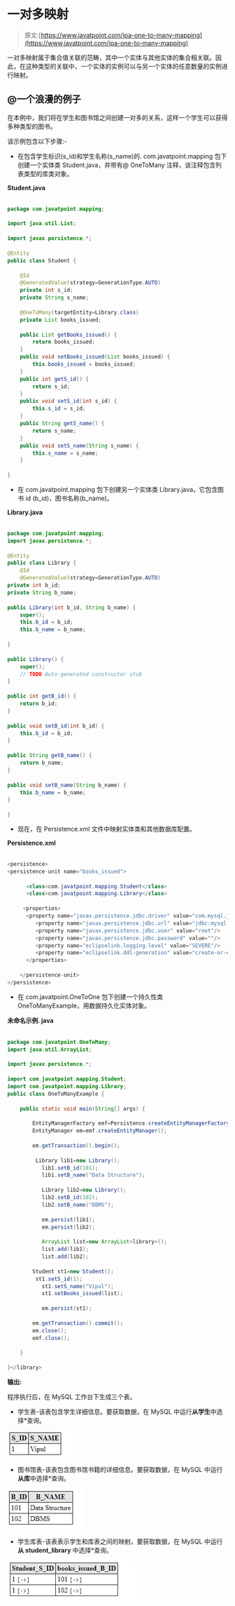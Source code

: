 # 一对多映射

> 原文:[https://www.javatpoint.com/jpa-one-to-many-mapping](https://www.javatpoint.com/jpa-one-to-many-mapping)

一对多映射属于集合值关联的范畴，其中一个实体与其他实体的集合相关联。因此，在这种类型的关联中，一个实体的实例可以与另一个实体的任意数量的实例进行映射。

## @一个浪漫的例子

在本例中，我们将在学生和图书馆之间创建一对多的关系，这样一个学生可以获得多种类型的图书。

该示例包含以下步骤:-

*   在包含学生标识(s_id)和学生名称(s_name)的. com.javatpoint.mapping 包下创建一个实体类 Student.java，并带有@ OneToMany 注释，该注释包含列表类型的库类对象。

**Student.java**

```java

package com.javatpoint.mapping;

import java.util.List;

import javax.persistence.*;

@Entity
public class Student {

	@Id
	@GeneratedValue(strategy=GenerationType.AUTO)
	private int s_id;
	private String s_name;

	@OneToMany(targetEntity=Library.class)
	private List books_issued;

	public List getBooks_issued() {
		return books_issued;
	}
	public void setBooks_issued(List books_issued) {
		this.books_issued = books_issued;
	}
	public int getS_id() {
		return s_id;
	}
	public void setS_id(int s_id) {
		this.s_id = s_id;
	}
	public String getS_name() {
		return s_name;
	}
	public void setS_name(String s_name) {
		this.s_name = s_name;
	}

}

```

*   在 com.javatpoint.mapping 包下创建另一个实体类 Library.java，它包含图书 id (b_id)，图书名称(b_name)。

**Library.java**

```java

package com.javatpoint.mapping;
import javax.persistence.*;

@Entity
public class Library {
	@Id
	@GeneratedValue(strategy=GenerationType.AUTO)
private int b_id;
private String b_name;

public Library(int b_id, String b_name) {
	super();
	this.b_id = b_id;
	this.b_name = b_name;

}

public Library() {
	super();
	// TODO Auto-generated constructor stub
}

public int getB_id() {
	return b_id;
}

public void setB_id(int b_id) {
	this.b_id = b_id;
}

public String getB_name() {
	return b_name;
}

public void setB_name(String b_name) {
	this.b_name = b_name;
}

}

```

*   现在，在 Persistence.xml 文件中映射实体类和其他数据库配置。

**Persistence.xml**

```java

<persistence>
<persistence-unit name="books_issued">

      <class>com.javatpoint.mapping.Student</class>
      <class>com.javatpoint.mapping.Library</class>

     <properties>
      <property name="javax.persistence.jdbc.driver" value="com.mysql.jdbc.Driver"/>
         <property name="javax.persistence.jdbc.url" value="jdbc:mysql://localhost:3306/mapping_db"/>
         <property name="javax.persistence.jdbc.user" value="root"/>
         <property name="javax.persistence.jdbc.password" value=""/>
         <property name="eclipselink.logging.level" value="SEVERE"/>
         <property name="eclipselink.ddl-generation" value="create-or-extend-tables"/>
      </properties>

	</persistence-unit>
</persistence>

```

*   在 com.javatpoint.OneToOne 包下创建一个持久性类 OneToManyExample，用数据持久化实体对象。

**未命名示例. java**

```java

package com.javatpoint.OneToMany;
import java.util.ArrayList;

import javax.persistence.*;

import com.javatpoint.mapping.Student;
import com.javatpoint.mapping.Library;
public class OneToManyExample {

	public static void main(String[] args) {

		EntityManagerFactory emf=Persistence.createEntityManagerFactory("books_issued");
		EntityManager em=emf.createEntityManager();

		em.getTransaction().begin();

		 Library lib1=new Library();
		   lib1.setB_id(101);
		   lib1.setB_name("Data Structure");

		   Library lib2=new Library();
		   lib2.setB_id(102);
		   lib2.setB_name("DBMS");

		   em.persist(lib1);
		   em.persist(lib2);

		   ArrayList list=new ArrayList<library>();
		   list.add(lib1);
		   list.add(lib2);

		Student st1=new Student();
		 st1.setS_id(1);
		   st1.setS_name("Vipul");
		   st1.setBooks_issued(list);

		   em.persist(st1);

		em.getTransaction().commit();
		em.close();
		emf.close();

	}

}</library> 
```

**输出:**

程序执行后，在 MySQL 工作台下生成三个表。

*   学生表-该表包含学生详细信息。要获取数据，在 MySQL 中运行**从学生**中选择*查询。

![JPA One-To-Many Mapping](img/15dc7e8f8298eb1ddb9cb9875a1c1133.png)

*   图书馆表-该表包含图书馆书籍的详细信息。要获取数据，在 MySQL 中运行**从库**中选择*查询。

![JPA One-To-Many Mapping](img/567a426335600ece14436690eac49701.png)

*   学生库表-该表表示学生和库表之间的映射。要获取数据，在 MySQL 中运行**从 student_library** 中选择*查询。

![JPA One-To-Many Mapping](img/df8d52289627750db1cc9c5a8eebf369.png)